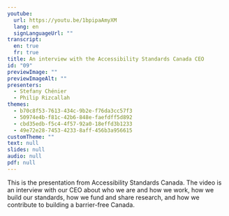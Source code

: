 ```yaml
---
youtube:
  url: https://youtu.be/1bpipaAmyXM
  lang: en
  signLanguageUrl: ""
transcript:
  en: true
  fr: true
title: An interview with the Accessibility Standards Canada CEO
id: "09"
previewImage: ""
previewImageAlt: ""
presenters:
  - Stefany Chénier
  - Philip Rizcallah
themes:
  - b70c8f53-7613-434c-9b2e-f76da3cc57f3
  - 50974e4b-f81c-42b6-848e-faefdff5d892
  - cbd35edb-f5c4-4f57-92a0-18effd3b1233
  - 49e72e28-7453-4233-8aff-456b3a956615
customTheme: ""
text: null
slides: null
audio: null
pdf: null
---
```

This is the presentation from Accessibility Standards Canada. The video is an interview with our CEO about who we are and how we work, how we build our standards, how we fund and share research, and how we contribute to building a barrier-free Canada.
